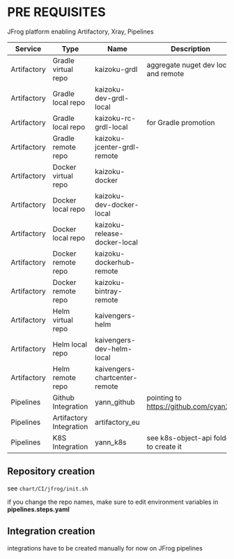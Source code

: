 # PRE REQUISITES

JFrog platform enabling Artifactory, Xray, Pipelines

| Service | Type | Name | Description | 
| ----------- | ----------- |----------- | ----------- |
| Artifactory | Gradle virtual repo | kaizoku-grdl | aggregate nuget dev local and remote | 
| Artifactory | Gradle local repo   | kaizoku-dev-grdl-local | | 
| Artifactory | Gradle local repo   | kaizoku-rc-grdl-local | for Gradle promotion | 
| Artifactory | Gradle remote repo  | kaizoku-jcenter-grdl-remote | | 
| Artifactory | Docker virtual repo | kaizoku-docker | | 
| Artifactory | Docker local repo   | kaizoku-dev-docker-local | | 
| Artifactory | Docker local repo   | kaizoku-release-docker-local | | 
| Artifactory | Docker remote repo  | kaizoku-dockerhub-remote | | 
| Artifactory | Docker remote repo  | kaizoku-bintray-remote | | 
| Artifactory | Helm virtual repo   | kaivengers-helm | | 
| Artifactory | Helm local repo     | kaivengers-dev-helm-local | | 
| Artifactory | Helm remote repo    | kaivengers-chartcenter-remote | | 
| Pipelines   | Github Integration | yann_github | pointing to https://github.com/cyan21 |
| Pipelines   | Artifactory Integration | artifactory_eu | |
| Pipelines   | K8S Integration | yann_k8s | see k8s-object-api folder to create it|


## Repository creation

see `chart/CI/jfrog/init.sh`

if you change the repo names, make sure to edit environment variables in **pipelines.steps.yaml**

## Integration creation

integrations have to be created manually for now on JFrog pipelines